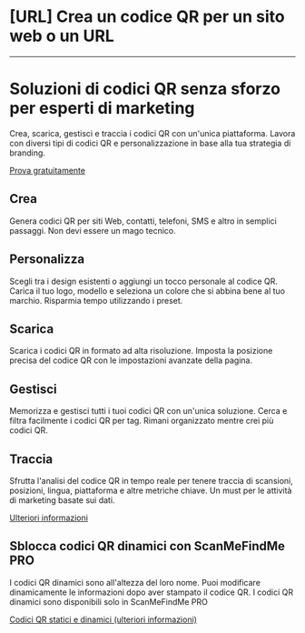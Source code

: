 <h1>[URL] Crea un codice QR per un sito web o un URL</h1>

----------

<h1>Soluzioni di codici QR senza sforzo per esperti di marketing</h1>

<p>Crea, scarica, gestisci e traccia i codici QR con un'unica piattaforma. Lavora con diversi tipi di codici QR e personalizzazione in base alla tua strategia di branding.</p>

<p><a href="#pro">Prova gratuitamente</a></p>

<h2>Crea</h2>

<p>Genera codici QR per siti Web, contatti, telefoni, SMS e altro in semplici passaggi. Non devi essere un mago tecnico.</p>

<h2>Personalizza</h2>

<p>Scegli tra i design esistenti o aggiungi un tocco personale al codice QR. Carica il tuo logo, modello e seleziona un colore che si abbina bene al tuo marchio. Risparmia tempo utilizzando i preset.</p>

<h2>Scarica</h2>

<p>Scarica i codici QR in formato ad alta risoluzione. Imposta la posizione precisa del codice QR con le impostazioni avanzate della pagina.</p>

<h2>Gestisci</h2>

<p>Memorizza e gestisci tutti i tuoi codici QR con un'unica soluzione. Cerca e filtra facilmente i codici QR per tag. Rimani organizzato mentre crei più codici QR.</p>

<h2>Traccia</h2>

<p>Sfrutta l'analisi del codice QR in tempo reale per tenere traccia di scansioni, posizioni, lingua, piattaforma e altre metriche chiave. Un must per le attività di marketing basate sui dati.</p>

<p><a href="#article:about_statistics">Ulteriori informazioni</a></p>

<h2>Sblocca codici QR dinamici con ScanMeFindMe PRO</h2>

<p>I codici QR dinamici sono all'altezza del loro nome. Puoi modificare dinamicamente le informazioni dopo aver stampato il codice QR. I codici QR dinamici sono disponibili solo in ScanMeFindMe PRO</p>

<p><a href="#article:about_static">Codici QR statici e dinamici (ulteriori informazioni)</a></p>
